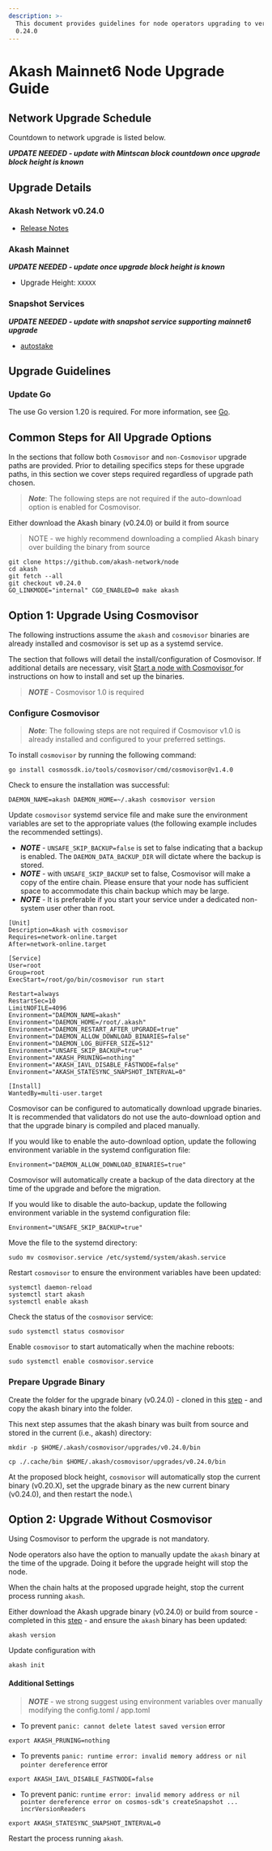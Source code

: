 ```yaml
---
description: >-
  This document provides guidelines for node operators upgrading to version
  0.24.0
---
```


# Akash Mainnet6 Node Upgrade Guide

## Network Upgrade Schedule

Countdown to network upgrade is listed below.

_**UPDATE NEEDED - update with Mintscan block countdown once upgrade block height is known**_

## Upgrade Details

### Akash Network v0.24.0

* [Release Notes](https://github.com/akash-network/node/releases/tag/v0.23.2-rc1)

### Akash Mainnet

_**UPDATE NEEDED - update once upgrade block height is known**_

* Upgrade Height: `XXXXX`

### Snapshot Services

_**UPDATE NEEDED - update with snapshot service supporting mainnet6 upgrade**_

* [autostake](https://autostake.net/networks/akash#services)

## Upgrade Guidelines

### Update Go

The use Go version 1.20 is required. For more information, see [Go](https://golang.org/).

## Common Steps for All Upgrade Options

In the sections that follow both `Cosmovisor` and `non-Cosmovisor` upgrade paths are provided. Prior to detailing specifics steps for these upgrade paths, in this section we cover steps required regardless of upgrade path chosen.

> _**Note**_: The following steps are not required if the auto-download option is enabled for Cosmovisor.

Either download the Akash binary (v0.24.0) or build it from source



> NOTE - we highly recommend downloading a complied Akash binary over building the binary from source

```
git clone https://github.com/akash-network/node
cd akash
git fetch --all
git checkout v0.24.0
GO_LINKMODE="internal" CGO_ENABLED=0 make akash
```

## Option 1: Upgrade Using Cosmovisor

The following instructions assume the `akash` and `cosmovisor` binaries are already installed and cosmovisor is set up as a systemd service.

The section that follows will detail the install/configuration of Cosmovisor. If additional details are necessary, visit [Start a node with Cosmovisor ](https://github.com/akash-network/docs/blob/anil/v3-instructions/guides/node/cosmovisor.md)for instructions on how to install and set up the binaries.

> _**NOTE**_ - Cosmovisor 1.0 is required

### Configure Cosmovisor

> _**Note**_: The following steps are not required if Cosmovisor v1.0 is already installed and configured to your preferred settings.

To install `cosmovisor` by running the following command:

```
go install cosmossdk.io/tools/cosmovisor/cmd/cosmovisor@v1.4.0 
```

Check to ensure the installation was successful:

```
DAEMON_NAME=akash DAEMON_HOME=~/.akash cosmovisor version
```

Update `cosmovisor` systemd service file and make sure the environment variables are set to the appropriate values (the following example includes the recommended settings).

* _**NOTE**_ - `UNSAFE_SKIP_BACKUP=false` is set to false indicating that a backup is enabled. The `DAEMON_DATA_BACKUP_DIR` will dictate where the backup is stored.
* _**NOTE**_ - with `UNSAFE_SKIP_BACKUP` set to false, Cosmovisor will make a copy of the entire chain. Please ensure that your node has sufficient space to accommodate this chain backup which may be large.
* _**NOTE**_ - It is preferable if you start your service under a dedicated non-system user other than root.

```
[Unit]
Description=Akash with cosmovisor
Requires=network-online.target
After=network-online.target

[Service]
User=root
Group=root
ExecStart=/root/go/bin/cosmovisor run start

Restart=always
RestartSec=10
LimitNOFILE=4096
Environment="DAEMON_NAME=akash"
Environment="DAEMON_HOME=/root/.akash"
Environment="DAEMON_RESTART_AFTER_UPGRADE=true"
Environment="DAEMON_ALLOW_DOWNLOAD_BINARIES=false"
Environment="DAEMON_LOG_BUFFER_SIZE=512"
Environment="UNSAFE_SKIP_BACKUP=true"
Environment="AKASH_PRUNING=nothing"
Environment="AKASH_IAVL_DISABLE_FASTNODE=false"
Environment="AKASH_STATESYNC_SNAPSHOT_INTERVAL=0"

[Install]
WantedBy=multi-user.target
```

Cosmovisor can be configured to automatically download upgrade binaries. It is recommended that validators do not use the auto-download option and that the upgrade binary is compiled and placed manually.

If you would like to enable the auto-download option, update the following environment variable in the systemd configuration file:

```
Environment="DAEMON_ALLOW_DOWNLOAD_BINARIES=true"
```

Cosmovisor will automatically create a backup of the data directory at the time of the upgrade and before the migration.

If you would like to disable the auto-backup, update the following environment variable in the systemd configuration file:

```
Environment="UNSAFE_SKIP_BACKUP=true"
```

Move the file to the systemd directory:

```
sudo mv cosmovisor.service /etc/systemd/system/akash.service
```

Restart `cosmovisor` to ensure the environment variables have been updated:

```
systemctl daemon-reload
systemctl start akash
systemctl enable akash
```

Check the status of the `cosmovisor` service:

```
sudo systemctl status cosmovisor
```

Enable `cosmovisor` to start automatically when the machine reboots:

```
sudo systemctl enable cosmovisor.service
```

### Prepare Upgrade Binary

Create the folder for the upgrade binary (v0.24.0) - cloned in this [step](v0.20.0-upgrade-docs.md#common-steps-for-all-upgrade-options) - and copy the akash binary into the folder.

This next step assumes that the akash binary was built from source and stored in the current (i.e., akash) directory:

```
mkdir -p $HOME/.akash/cosmovisor/upgrades/v0.24.0/bin

cp ./.cache/bin $HOME/.akash/cosmovisor/upgrades/v0.24.0/bin
```

At the proposed block height, `cosmovisor` will automatically stop the current binary (v0.20.X), set the upgrade binary as the new current binary (v0.24.0), and then restart the node.\\

## Option 2: Upgrade Without Cosmovisor

Using Cosmovisor to perform the upgrade is not mandatory.

Node operators also have the option to manually update the `akash` binary at the time of the upgrade. Doing it before the upgrade height will stop the node.

When the chain halts at the proposed upgrade height, stop the current process running `akash`.

Either download the Akash upgrade binary (v0.24.0) or build from source - completed in this [step](v0.20.0-upgrade-docs.md#common-steps-for-all-upgrade-options) - and ensure the `akash` binary has been updated:

```
akash version
```

Update configuration with

```
akash init
```

#### Additional Settings

> _**NOTE**_ - we strong suggest using environment variables over manually modifying the config.toml / app.toml

* To prevent `panic: cannot delete latest saved version` error

```
export AKASH_PRUNING=nothing
```

* To prevents `panic: runtime error: invalid memory address or nil pointer dereference` error

```
export AKASH_IAVL_DISABLE_FASTNODE=false
```

* To prevent panic: `runtime error: invalid memory address or nil pointer dereference error on cosmos-sdk's createSnapshot ... incrVersionReaders`

```
export AKASH_STATESYNC_SNAPSHOT_INTERVAL=0
```

Restart the process running `akash`.
